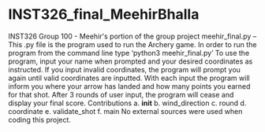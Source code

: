 # INST326_final_MeehirBhalla
INST326 Group 100 - Meehir's portion of the group project
meehir_final.py – This .py file is the program used to run the Archery game.
In order to run the program from the command line type ‘python3 meehir_final.py’
To use the program, input your name when prompted and your desired coordinates as instructed. If you input invalid coordinates, the program will prompt you again until valid coordinates are inputted. With each input the program will inform you where your arrow has landed and how many points you earned for that shot. After 3 rounds of user input, the program will cease and display your final score.
Contributions
  a.	__init__
  b.	wind_direction
  c.	round
  d.	coordinate
  e.	validate_shot
  f.	main
No external sources were used when coding this project.
